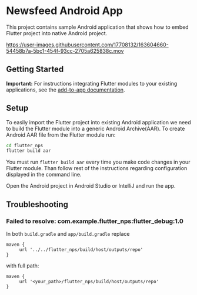 # Newsfeed Android App

This project contains sample Android application that shows how to embed Flutter project into native Android project.


https://user-images.githubusercontent.com/17708132/163604660-54458b7a-5bc1-454f-93cc-2705a625838c.mov


## Getting Started

**Important:** For instructions integrating Flutter modules to your existing applications,
see the [add-to-app documentation](https://flutter.dev/docs/development/add-to-app).

## Setup

To easily import the Flutter project into existing Android application we need to build the Flutter module into a generic Android Archive(AAR). To create Android AAR file from the Flutter module run:

```sh
cd flutter_nps
flutter build aar
```

You must run `flutter build aar` every time you make code changes in your Flutter module. Than follow rest of the instructions regarding configuration displayed in the command line.

Open the Android project in Android Studio or IntelliJ and run the app.

## Troubleshooting

### Failed to resolve: com.example.flutter_nps:flutter_debug:1.0

In both `build.gradle` and `app/build.gradle` replace 

```
maven {
     url '../../flutter_nps/build/host/outputs/repo'
}
```
with full path:

```
maven {
     url '<your_path>/flutter_nps/build/host/outputs/repo'
}
```

